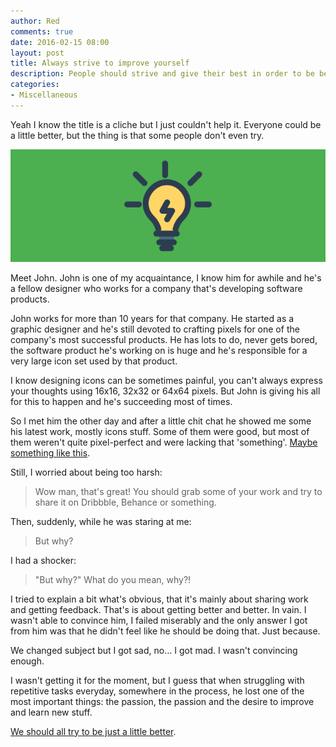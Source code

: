 ```yaml
---
author: Red
comments: true
date: 2016-02-15 08:00
layout: post
title: Always strive to improve yourself
description: People should strive and give their best in order to be better at what they're doing.
categories:
- Miscellaneous
---
```


Yeah I know the title is a cliche but I just couldn't help it. Everyone could be a little better, but the thing is that some people don't even try.

![Getting better](/wp-content/uploads/2016/02/getting-better.png)

<!-- more -->

Meet John. John is one of my acquaintance, I know him for awhile and he's a fellow designer who works for a company that's developing software products.

John works for more than 10 years for that company. He started as a graphic designer and he's still devoted to crafting pixels for one of the company's most successful products. He has lots to do, never gets bored, the software product he's working on is huge and he's responsible for a very large icon set used by that product.

I know designing icons can be sometimes painful, you can't always express your thoughts using 16x16, 32x32 or 64x64 pixels. But John is giving his all for this to happen and he's succeeding most of times.

So I met him the other day and after a little chit chat he showed me some his latest work, mostly icons stuff. Some of them were good, but most of them weren't quite pixel-perfect and were lacking that 'something'. [Maybe something like this](https://dribbble.com/search?q=icon+set&s=popular).

Still, I worried about being too harsh:

> Wow man, that's great! You should grab some of your work and try to share it on Dribbble, Behance or something.

Then, suddenly, while he was staring at me:

> But why?

I had a shocker:

> "But why?" What do you mean, why?!

I tried to explain a bit what's obvious, that it's mainly about sharing work and getting feedback. That's is about getting better and better. In vain. I wasn't able to convince him, I failed miserably and the only answer I got from him was that he didn't feel like he should be doing that. Just because.

We changed subject but I got sad, no... I got mad. I wasn't convincing enough.

I wasn't getting it for the moment, but I guess that when struggling with repetitive tasks everyday, somewhere in the process, he lost one of the most important things: the passion, the passion and the desire to improve and learn new stuff.

[We should all try to be just a little better](http://red-team-design.com/becoming-a-better-developer/).